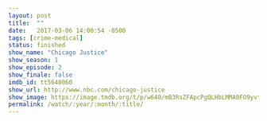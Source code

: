 ```yaml
---
layout: post
title:  ""
date:   2017-03-06 14:00:54 -0500
tags: [crime-medical]
status: finished
show_name: "Chicago Justice"
show_season: 1
show_episode: 2
show_finale: false
imdb_id: tt5640060
show_url: http://www.nbc.com/chicago-justice
show_image: https://image.tmdb.org/t/p/w640/mB3RsZFApcPgQLHbLMMA0FO9yvt.jpg
permalink: /watch/:year/:month/:title/
---
```

